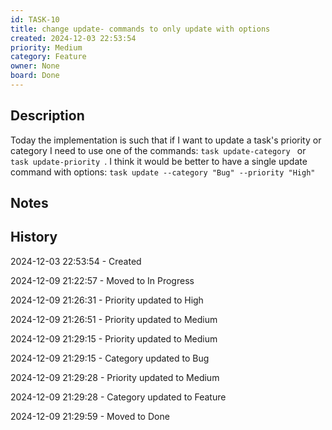 ```yaml
---
id: TASK-10
title: change update- commands to only update with options
created: 2024-12-03 22:53:54
priority: Medium
category: Feature
owner: None
board: Done
---
```


## Description
Today the implementation is such that if I want to update a task's priority or category
I need to use one of the commands: `task update-category ` or `task update-priority `.
I think it would be better to have a single update command with options: 
`task update --category "Bug" --priority "High"`

## Notes


## History
2024-12-03 22:53:54 - Created

2024-12-09 21:22:57 - Moved to In Progress

2024-12-09 21:26:31 - Priority updated to High

2024-12-09 21:26:51 - Priority updated to Medium

2024-12-09 21:29:15 - Priority updated to Medium

2024-12-09 21:29:15 - Category updated to Bug

2024-12-09 21:29:28 - Priority updated to Medium

2024-12-09 21:29:28 - Category updated to Feature

2024-12-09 21:29:59 - Moved to Done
